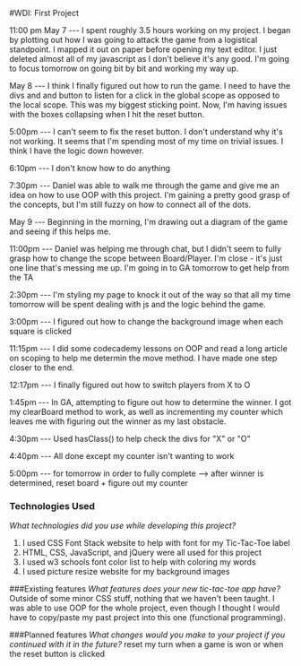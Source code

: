 #WDI: First Project

11:00 pm May 7 --- I spent roughly 3.5 hours working on my project.  I began by plotting out how I was going to attack
the game from a logistical standpoint.  I mapped it out on paper before opening my text editor.  I just deleted almost
all of my javascript as I don't believe it's any good.  I'm going to focus tomorrow on going bit by bit and working my
way up.

May 8 --- I think I finally figured out how to run the game.  I need to have the divs and and button to listen for a click in the global scope as opposed to the local scope.  This was my biggest sticking point.  Now, I'm having issues with the boxes collapsing when I hit the reset button.

5:00pm --- I can't seem to fix the reset button.  I don't understand why it's not working.  It seems that I'm spending most of my time on trivial issues.  I think I have the logic down however.

6:10pm --- I don't know how to do anything

7:30pm --- Daniel was able to walk me through the game and give me an idea on how to use OOP with this project.  I'm gaining a pretty good grasp of the concepts, but I'm still fuzzy on how to connect all of the dots.

May 9 --- Beginning in the morning, I'm drawing out a diagram of the game and seeing if this helps me.

11:00pm --- Daniel was helping me through chat, but I didn't seem to fully grasp how to change the scope between Board/Player.  I'm close - it's just one line that's messing me up.  I'm going in to GA tomorrow to get help from the TA

2:30pm --- I'm styling my page to knock it out of the way so that all my time tomorrow will be spent dealing with js and the logic behind the game.

3:00pm --- I figured out how to change the background image when each square is clicked

11:15pm --- I did some codecademy lessons on OOP and read a long article on scoping to help me determin the move method.  I have made one step closer to the end.

12:17pm --- I finally figured out how to switch players from X to O

1:45pm --- In GA, attempting to figure out how to determine the winner.  I got my clearBoard method to work, as well as incrementing my counter which leaves me with figuring out the winner as my last obstacle.

4:30pm --- Used hasClass() to help check the divs for "X" or "O"

4:40pm --- All done except my counter isn't wanting to work

5:00pm --- for tomorrow in order to fully complete --> after winner is determined, reset board + figure out my counter




### Technologies Used
*What technologies did you use while developing this project?*
1) I used CSS Font Stack website to help with font for my Tic-Tac-Toe label
2) HTML, CSS, JavaScript, and jQuery were all used for this project
3) I used w3 schools font color list to help with coloring my words
4) I used picture resize website for my background images

###Existing features
*What features does your new tic-tac-toe app have?*
Outside of some minor CSS stuff, nothing that we haven't been taught.  I was able to use OOP for the whole project, even though I thought I would have to copy/paste my past project into this one (functional programming).

###Planned features
*What changes would you make to your project if you continued with it in the future?*
reset my turn when a game is won or when the reset button is clicked
